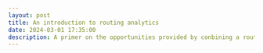 ```yaml
---
layout: post
title: An introduction to routing analytics
date: 2024-03-01 17:35:00
description: A primer on the opportunities provided by conbining a routing engine and visualization
---
```



